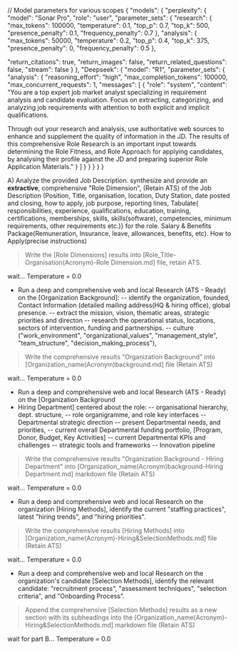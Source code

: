 // Model parameters for various scopes
{
"models": {
"perplexity": {
"model": "Sonar Pro",
"role": "user",
"parameter_sets": {
"research": {
"max_tokens": 100000,
"temperature": 0.1,
"top_p": 0.7,
"top_k": 500,
"presence_penalty": 0.1,
"frequency_penalty": 0.7
},
"analysis": {
"max_tokens": 50000,
"temperature": 0.2,
"top_p": 0.4,
"top_k": 375,
"presence_penalty": 0,
"frequency_penalty": 0.5
},

"return_citations": true,
"return_images": false,
"return_related_questions": false,
"stream": false
}
},
"Deepseek": {
"model": "R1",
"parameter_sets": {
"analysis": {
"reasoning_effort": "high",
"max_completion_tokens": 100000,
"max_concurrent_requests": 1,
"messages": [
{
"role": "system",
"content": "You are a top expert job market analyst specializing in requirement analysis and candidate evaluation. Focus on extracting, categorizing, and analyzing job requirements with attention to both explicit and implicit qualifications.

Through out your research and analysis, use authoritative web sources to enhance and supplement the
quality of information in the JD. The results of this comprehensive Role Research is an important
input towards determining the Role Fitness, and Role Approach for applying candidates, by analysing
their profile against the JD and preparing superior Role Application Materials."
}
]
}
}
}
}
}


A) Analyze the provided Job Description. synthesize and provide an **extractive**, comprehensive
"Role Dimension", (Retain
ATS) of the Job Description (Position, Title, organisation, location, Duty Station, date posted and closing, how
to apply, job purpose, reporting lines, Tabulate{ responsibilities, experience, qualifications, education, training,
certifications, memberships, skills, skills(software), competencies, minimum requirements, other
requirements etc.)} for the
role. Salary & Benefits Package(Remuneration, Insurance, leave, allowances, benefits, etc). How to Apply(precise
instructions)
> Write the [Role Dimensions] results into [Role_Title-Organisation(Acronym)-Role Dimension.md]
file, retain ATS.

wait...
Temperature = 0.0

- Run a deep and comprehensive web and local Research (ATS - Ready) on the [Organization
Background]:
-- identify the organization, founded, Contact
Information (detailed mailing address(HQ & hiring office), global
presence.
-- extract the mission, vision, thematic areas, strategic priorities and directon
-- research the operational status, locations, sectors of intervention, funding and partnerships.
-- culture ("work_environment",
"organizational_values", "management_style", "team_structure", "decision_making_process"),

> Write the comprehensive results "Organization Background" into
[Organization_name(Acronym)background.md] file (Retain ATS)

wait...
Temperature = 0.0

- Run a deep and comprehensive web and local Research (ATS - Ready) on the [Organization Background
- Hiring Department] centered about the role:
-- organisational hierarchy, dept. structure,
-- role organigramme, and role key interfaces
-- Departmental strategic direction
-- present Departmental needs, and priorities,
-- current overall Departmental funding portfolio, [Program,	Donor,	Budget,	Key Activities]
-- current Departmental KPIs and challenges
-- strategic tools and frameworks
-- Innovation pipeline

> Write the comprehensive results "Organization Background - Hiring Department" into
[Organization_name(Acronym)background-Hiring Department.md] markdown file (Retain ATS)

wait...
Temperature = 0.0

- Run a deep and comprehensive web and local Research on the organization [Hiring Methods], identify the
current "staffing practices",
latest "hiring trends",
and "hiring priorities".
> Write the comprehensive results [Hiring Methods] into
[Organization_name(Acronym)-Hiring&SelectionMethods.md] file (Retain ATS)

wait...
Temperature = 0.0

- Run a deep and comprehensive web and local Research on the organization's candidate [Selection
Methods], identify the relevant candidate: "recruitment process", "assessment techniques",
"selection criteria", and "Onboarding Process".
> Append the comprehensive [Selection Methods] results as a new section with its subheadings into the
[Organization_name(Acronym)-Hiring&SelectionMethods.md] markdown file
(Retain ATS)

wait for part B...
Temperature = 0.0